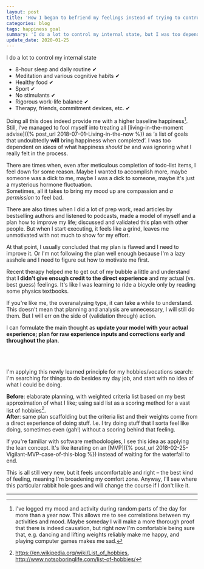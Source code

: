 ```yaml
---
layout: post
title: 'How I began to befriend my feelings instead of trying to control them'
categories: blog
tags: happiness goal
summary: 'I do a lot to control my internal state, but I was too dependent on <i>ideas</i> of what happiness <i>should be</i> and was ignoring what I really felt in the process.'
update_date: 2020-01-25
---
```


I do a lot to control my internal state
* 8-hour sleep and daily routine ✔
* Meditation and various cognitive habits ✔
* Healthy food ✔
* Sport ✔
* No stimulants ✔
* Rigorous work-life balance ✔
* Therapy, friends, commitment devices, etc. ✔ 

Doing all this does indeed provide me with a higher baseline happiness[^1]. Still, I’ve managed to fool myself into treating all [living-in-the-moment advise]({% post_url 2018-07-01-Living-in-the-now %}) as ‘a list of goals that undoubtedly **will** bring happiness when completed’.  I was too dependent on _ideas_ of what happiness _should be_ and was ignoring what I really felt in the process.  


There are times when, even after meticulous completion of todo-list items, I feel down for some reason. Maybe I wanted to accomplish more, maybe someone was a dick to me, maybe I was a dick to someone, maybe it's just a mysterious hormone fluctuation.  
Sometimes, all it takes to bring my mood up are compassion and _a permission_ to feel bad.  


There are also times when I did a lot of prep work, read articles by bestselling authors and listened to podcasts, made a model of myself and a plan how to improve my life; discussed and validated this plan with other people. But when I start executing, it feels like a grind, leaves me unmotivated with not much to show for my effort.  

At that point, I usually concluded that my plan is flawed and I need to improve it. Or I'm not following the plan well enough because I'm a lazy asshole and I need to figure out how to motivate me first.


Recent therapy helped me to get out of my bubble a little and understand that 
**I didn't give enough credit to the direct experience** and my actual (vs. best guess) feelings. It's like I was learning to ride a bicycle only by reading some physics textbooks.

If you're like me, the overanalysing type, it can take a while to understand. This doesn't mean that planning and analysis are unnecessary, I will still do them. But I will err on the side of (validation through) action.


I can formulate the main thought as **update your model with your actual experience; plan for raw experience inputs and corrections early and throughout the plan**.
<br><br><br><br>  
  

I'm applying this newly learned principle for my hobbies/vocations search: I'm searching for things to do besides my day job, and start with no idea of what I could be doing.

**Before**: elaborate planning, with weighted criteria list based on my best approximation of what I like; using said list as a scoring method for a vast list of hobbies[^2].  
**After**: same plan scaffolding but the criteria list and their weights come from a direct experience of doing stuff. I.e. I try doing stuff that I sorta feel like doing, sometimes even (gah!) without a scoring behind that feeling.

If you're familiar with software methodologies, I see this idea as applying the lean concept. It's like iterating on an [MVP]({% post_url 2018-02-25-Vigilant-MVP-case-of-this-blog %}) instead of waiting for the waterfall to end.

    
This is all still very new, but it feels uncomfortable and right – the best kind of feeling, meaning I'm broadening my comfort zone. Anyway, I'll see where this particular rabbit hole goes and will change the course if I don't like it.

-----


[^1]: I've logged my mood and activity during random parts of the day for more than a year now. This allows me to see correlations between my activities and mood. Maybe someday I will make a more thorough proof that there is indeed causation, but right now I'm comfortable being sure that, e.g. dancing and lifting weights reliably make me happy, and playing computer games makes me sad.

[^2]: <https://en.wikipedia.org/wiki/List_of_hobbies>, <http://www.notsoboringlife.com/list-of-hobbies/>
